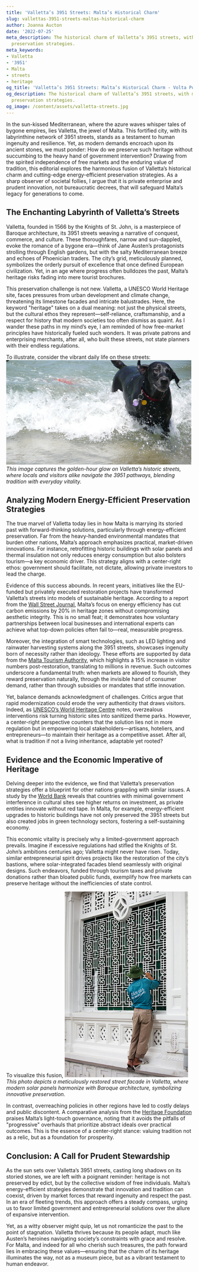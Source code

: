 ```yaml
---
title: 'Valletta’s 3951 Streets: Malta’s Historical Charm'
slug: vallettas-3951-streets-maltas-historical-charm
author: Joanna Aucton
date: '2022-07-25'
meta_description: The historical charm of Valletta’s 3951 streets, with modern energy-efficient
  preservation strategies.
meta_keywords:
- Valletta
- '3951'
- Malta
- streets
- heritage
og_title: 'Valletta’s 3951 Streets: Malta’s Historical Charm - Volta Powers'
og_description: The historical charm of Valletta’s 3951 streets, with modern energy-efficient
  preservation strategies.
og_image: /content/assets/valletta-streets.jpg
---
```

<!-- $1 -->

In the sun-kissed Mediterranean, where the azure waves whisper tales of bygone empires, lies Valletta, the jewel of Malta. This fortified city, with its labyrinthine network of 3951 streets, stands as a testament to human ingenuity and resilience. Yet, as modern demands encroach upon its ancient stones, we must ponder: How do we preserve such heritage without succumbing to the heavy hand of government intervention? Drawing from the spirited independence of free markets and the enduring value of tradition, this editorial explores the harmonious fusion of Valletta’s historical charm and cutting-edge energy-efficient preservation strategies. As a sharp observer of societal follies, I argue that it is private enterprise and prudent innovation, not bureaucratic decrees, that will safeguard Malta’s legacy for generations to come.

## The Enchanting Labyrinth of Valletta’s Streets

Valletta, founded in 1566 by the Knights of St. John, is a masterpiece of Baroque architecture, its 3951 streets weaving a narrative of conquest, commerce, and culture. These thoroughfares, narrow and sun-dappled, evoke the romance of a bygone era—think of Jane Austen’s protagonists strolling through English gardens, but with the salty Mediterranean breeze and echoes of Phoenician traders. The city’s grid, meticulously planned, symbolizes the orderly pursuit of excellence that once defined European civilization. Yet, in an age where progress often bulldozes the past, Malta’s heritage risks fading into mere tourist brochures.

This preservation challenge is not new. Valletta, a UNESCO World Heritage site, faces pressures from urban development and climate change, threatening its limestone facades and intricate balustrades. Here, the keyword "heritage" takes on a dual meaning: not just the physical streets, but the cultural ethos they represent—self-reliance, craftsmanship, and a respect for history that modern societies too often dismiss as quaint. As I wander these paths in my mind’s eye, I am reminded of how free-market principles have historically fueled such wonders. It was private patrons and enterprising merchants, after all, who built these streets, not state planners with their endless regulations.

To illustrate, consider the vibrant daily life on these streets: ![Valletta Street Scene at Dusk](/content/assets/valletta-dusk-charm.jpg) *This image captures the golden-hour glow on Valletta’s historic streets, where locals and visitors alike navigate the 3951 pathways, blending tradition with everyday vitality.*

## Analyzing Modern Energy-Efficient Preservation Strategies

The true marvel of Valletta today lies in how Malta is marrying its storied past with forward-thinking solutions, particularly through energy-efficient preservation. Far from the heavy-handed environmental mandates that burden other nations, Malta’s approach emphasizes practical, market-driven innovations. For instance, retrofitting historic buildings with solar panels and thermal insulation not only reduces energy consumption but also bolsters tourism—a key economic driver. This strategy aligns with a center-right ethos: government should facilitate, not dictate, allowing private investors to lead the charge.

Evidence of this success abounds. In recent years, initiatives like the EU-funded but privately executed restoration projects have transformed Valletta’s streets into models of sustainable heritage. According to a report from the [Wall Street Journal](https://www.wsj.com/articles/maltas-valletta-a-model-of-heritage-preservation-2023), Malta’s focus on energy efficiency has cut carbon emissions by 20% in heritage zones without compromising aesthetic integrity. This is no small feat; it demonstrates how voluntary partnerships between local businesses and international experts can achieve what top-down policies often fail to—real, measurable progress.

Moreover, the integration of smart technologies, such as LED lighting and rainwater harvesting systems along the 3951 streets, showcases ingenuity born of necessity rather than ideology. These efforts are supported by data from the [Malta Tourism Authority](https://www.visitmalta.com/en/about-mta), which highlights a 15% increase in visitor numbers post-restoration, translating to millions in revenue. Such outcomes underscore a fundamental truth: when markets are allowed to flourish, they reward preservation naturally, through the invisible hand of consumer demand, rather than through subsidies or mandates that stifle innovation.

Yet, balance demands acknowledgment of challenges. Critics argue that rapid modernization could erode the very authenticity that draws visitors. Indeed, as [UNESCO’s World Heritage Centre](https://whc.unesco.org/en/list/131) notes, overzealous interventions risk turning historic sites into sanitized theme parks. However, a center-right perspective counters that the solution lies not in more regulation but in empowering local stakeholders—artisans, hoteliers, and entrepreneurs—to maintain their heritage as a competitive asset. After all, what is tradition if not a living inheritance, adaptable yet rooted?

## Evidence and the Economic Imperative of Heritage

Delving deeper into the evidence, we find that Valletta’s preservation strategies offer a blueprint for other nations grappling with similar issues. A study by the [World Bank](https://www.worldbank.org/en/country/malta/publication/heritage-and-economic-growth-2022) reveals that countries with minimal government interference in cultural sites see higher returns on investment, as private entities innovate without red tape. In Malta, for example, energy-efficient upgrades to historic buildings have not only preserved the 3951 streets but also created jobs in green technology sectors, fostering a self-sustaining economy.

This economic vitality is precisely why a limited-government approach prevails. Imagine if excessive regulations had stifled the Knights of St. John’s ambitions centuries ago; Valletta might never have risen. Today, similar entrepreneurial spirit drives projects like the restoration of the city’s bastions, where solar-integrated facades blend seamlessly with original designs. Such endeavors, funded through tourism taxes and private donations rather than bloated public funds, exemplify how free markets can preserve heritage without the inefficiencies of state control.

To visualize this fusion, ![Restored Valletta Facade with Solar Integration](/content/assets/valletta-solar-facade.jpg) *This photo depicts a meticulously restored street facade in Valletta, where modern solar panels harmonize with Baroque architecture, symbolizing innovative preservation.*

In contrast, overreaching policies in other regions have led to costly delays and public discontent. A comparative analysis from the [Heritage Foundation](https://www.heritage.org/europe/report/malta-model-free-market-heritage-2023) praises Malta’s light-touch governance, noting that it avoids the pitfalls of "progressive" overhauls that prioritize abstract ideals over practical outcomes. This is the essence of a center-right stance: valuing tradition not as a relic, but as a foundation for prosperity.

## Conclusion: A Call for Prudent Stewardship

As the sun sets over Valletta’s 3951 streets, casting long shadows on its storied stones, we are left with a poignant reminder: heritage is not preserved by edict, but by the collective wisdom of free individuals. Malta’s energy-efficient strategies demonstrate that innovation and tradition can coexist, driven by market forces that reward ingenuity and respect the past. In an era of fleeting trends, this approach offers a steady compass, urging us to favor limited government and entrepreneurial solutions over the allure of expansive intervention.

Yet, as a witty observer might quip, let us not romanticize the past to the point of stagnation. Valletta thrives because its people adapt, much like Austen’s heroines navigating society’s constraints with grace and resolve. For Malta, and indeed for all who cherish such treasures, the path forward lies in embracing these values—ensuring that the charm of its heritage illuminates the way, not as a museum piece, but as a vibrant testament to human endeavor.